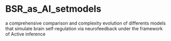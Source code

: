 # BSR_as_AI_setmodels
a comprehensive comparison and complexity evolution of differents models that simulate brain self-regulation via neurofeedback under the framework of Active inference
